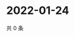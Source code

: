 # 2022-01-24

共 0 条

<!-- BEGIN WEIBO -->
<!-- 最后更新时间 Mon Jan 24 2022 15:19:25 GMT+0800 (China Standard Time) -->

<!-- END WEIBO -->
